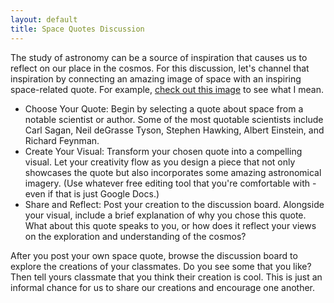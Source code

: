 ```yaml
---
layout: default
title: Space Quotes Discussion
---
```


The study of astronomy can be a source of inspiration that causes us to reflect on our place in the cosmos. For this discussion, let's channel that inspiration by connecting an amazing image of space with an inspiring space-related quote. For example, [check out this image](https://storage.googleapis.com/avh-lessons/spacequote.png) to see what I mean.

- Choose Your Quote: Begin by selecting a quote about space from a notable scientist or author. Some of the most quotable scientists include Carl Sagan, Neil deGrasse Tyson, Stephen Hawking, Albert Einstein, and Richard Feynman.
- Create Your Visual: Transform your chosen quote into a compelling visual. Let your creativity flow as you design a piece that not only showcases the quote but also incorporates some amazing astronomical imagery. (Use whatever free editing tool that you're comfortable with - even if that is just Google Docs.)
- Share and Reflect: Post your creation to the discussion board. Alongside your visual, include a brief explanation of why you chose this quote. What about this quote speaks to you, or how does it reflect your views on the exploration and understanding of the cosmos?

After you post your own space quote, browse the discussion board to explore the creations of your classmates. Do you see some that you like? Then tell yours classmate that you think their creation is cool. This is just an informal chance for us to share our creations and encourage one another. 
